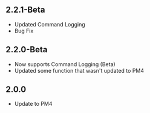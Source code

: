 ## 2.2.1-Beta

- Updated Command Logging
- Bug Fix

## 2.2.0-Beta

- Now supports Command Logging (Beta)
- Updated some function that wasn't updated to PM4

## 2.0.0

- Update to PM4
